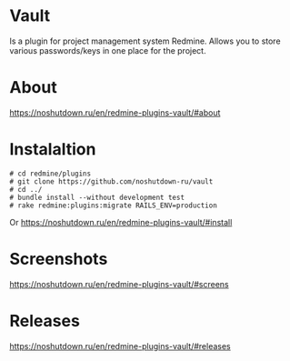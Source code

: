 # Vault

Is a plugin for project management system Redmine.
Allows you to store various passwords/keys in one place for the project.

# About

https://noshutdown.ru/en/redmine-plugins-vault/#about

# Instalaltion

```
# cd redmine/plugins 
# git clone https://github.com/noshutdown-ru/vault
# cd ../
# bundle install --without development test
# rake redmine:plugins:migrate RAILS_ENV=production
```

Or https://noshutdown.ru/en/redmine-plugins-vault/#install

# Screenshots

https://noshutdown.ru/en/redmine-plugins-vault/#screens

# Releases

https://noshutdown.ru/en/redmine-plugins-vault/#releases